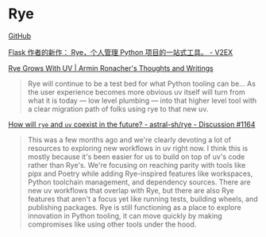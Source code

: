 # Rye
[GitHub](https://github.com/astral-sh/rye)

[Flask 作者的新作： Rye，个人管理 Python 项目的一站式工具。 - V2EX](https://v2ex.com/t/935951)

[Rye Grows With UV | Armin Ronacher's Thoughts and Writings](https://lucumr.pocoo.org/2024/2/15/rye-grows-with-uv/)
> Rye will continue to be a test bed for what Python tooling can be... As the user experience becomes more obvious uv itself will turn from what it is today — low level plumbing — into that higher level tool with a clear migration path of folks using rye to that new uv.

[How will `rye` and `uv` coexist in the future? - astral-sh/rye - Discussion #1164](https://github.com/astral-sh/rye/discussions/1164)
> This was a few months ago and we're clearly devoting a lot of resources to exploring new workflows in uv right now. I think this is mostly because it's been easier for us to build on top of uv's code rather than Rye's. We're focusing on reaching parity with tools like pipx and Poetry while adding Rye-inspired features like workspaces, Python toolchain management, and dependency sources. There are new uv workflows that overlap with Rye, but there are also Rye features that aren't a focus yet like running tests, building wheels, and publishing packages. Rye is still functioning as a place to explore innovation in Python tooling, it can move quickly by making compromises like using other tools under the hood.